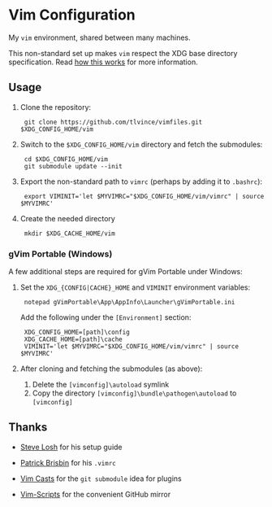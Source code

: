 # Vim Configuration

My `vim` environment, shared between many machines.

This non-standard set up makes `vim` respect the XDG base directory
specification. Read [how this works][howto] for more information.

Usage
-----

1. Clone the repository:

        git clone https://github.com/tlvince/vimfiles.git $XDG_CONFIG_HOME/vim

2. Switch to the `$XDG_CONFIG_HOME/vim` directory and fetch the submodules:

        cd $XDG_CONFIG_HOME/vim
        git submodule update --init

3. Export the non-standard path to `vimrc` (perhaps by adding it to `.bashrc`):

        export VIMINIT='let $MYVIMRC="$XDG_CONFIG_HOME/vim/vimrc" | source $MYVIMRC'

4. Create the needed directory

        mkdir $XDG_CACHE_HOME/vim

### gVim Portable (Windows)

A few additional steps are required for gVim Portable under Windows:

1. Set the `XDG_{CONFIG|CACHE}_HOME` and `VIMINIT` environment variables:

        notepad gVimPortable\App\AppInfo\Launcher\gVimPortable.ini

    Add the following under the `[Environment]` section:

        XDG_CONFIG_HOME=[path]\config
        XDG_CACHE_HOME=[path]\cache
        VIMINIT='let $MYVIMRC="$XDG_CONFIG_HOME/vim/vimrc" | source $MYVIMRC'

2. After cloning and fetching the submodules (as above):

    1. Delete the `[vimconfig]\autoload` symlink
    2. Copy the directory `[vimconfig]\bundle\pathogen\autoload` to
       `[vimconfig]`

Thanks
------

* [Steve Losh][sl] for his setup guide
* [Patrick Brisbin][pb] for his `.vimrc`
* [Vim Casts][vc] for the `git submodule` idea for plugins
* [Vim-Scripts][vs] for the convenient GitHub mirror

  [sl]: http://stevelosh.com/blog/2010/09/coming-home-to-vim/
  [pb]: https://github.com/pbrisbin/dotfiles
  [vc]: http://vimcasts.org/episodes/synchronizing-plugins-with-git-submodules-and-pathogen/
  [howto]: http://www.tlvince.com/linux/vim-respect-xdg/
  [vs]: http://vim-scripts.org/
